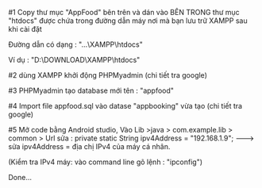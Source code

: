 #1 Copy thư mục "AppFood" bên trên và dán vào BÊN TRONG thư mục "htdocs" được chứa trong đường dẫn máy nơi mà bạn lưu trữ XAMPP sau khi cài đặt

Đường dẫn có dạng : "...\XAMPP\htdocs"

Ví dụ : "D:\DOWNLOAD\XAMPP\htdocs"


#2 dùng XAMPP khởi động PHPMyadmin (chi tiết tra google)

#3 PHPMyadmin tạo database mới tên : "appfood" 

#4 Import file appfood.sql vào datase "appbooking"  vừa tạo (chi tiết tra google)

#5 Mở code bằng Android studio, Vào Lib >java > com.example.lib > common > Url sửa :
private static String ipv4Address = "192.168.1.9"; ---> sửa ipv4Address = địa chị IPv4 của máy cá nhân.

(Kiểm tra IPv4 máy: vào command line gõ lệnh : "ipconfig")

Done...

